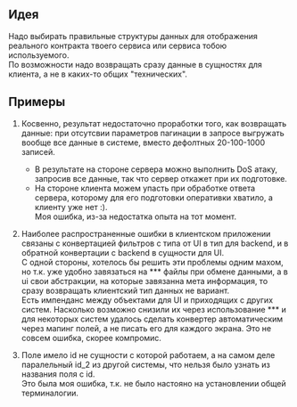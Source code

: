 ## Идея
Надо выбирать правильные структуры данных для отображения реального контракта твоего сервиса или сервиса тобою используемого.  
По возможности надо возвращать сразу данные в сущностях для клиента, а не в каких-то общих "технических".

## Примеры 
1. Косвенно, результат недостаточно проработки того, как возвращать данные: при отсутсвии параметров пагинации в запросе выгружать вообще все данные в системе, вместо дефолтных 20-100-1000 записей.
    - В результате на стороне сервера можно выполнить DoS атаку, запросив все данные, так что сервер откажет при их подготовке.    
    - На стороне клиента можем упасть при обработке ответа сервера, которому для его подготовки оперативки хватило, а клиенту уже нет :).  
Моя ошибка, из-за недостатка опыта на тот момент.

2. Наиболее распространенные ошибки в клиентском приложении связаны с конвертацией фильтров с типа от UI в тип для backend, и в обратной конвертации с backend в сущности для UI.  
С одной стороны, хотелось бы решить эти проблемы одним махом, но т.к. уже удобно завязаться на *** файлы при обмене данными, а в ui свои абстракции, на которые завязанна мета информация, то сразу возвращать клиентский тип данных не вариант.  
Есть импенданс между объектами для UI и приходящих с других систем. Насколько возможно снизили их через использование *** и для некоторых систем удалось сделать конвертер автоматическим через мапинг полей, а не писать его для каждого экрана.
Это не совсем ошибка, скорее компромис.

3.  Поле имело id не сущности с которой работаем, а на самом деле паралельный id_2 из другой системы, что нельзя было узнать из названия поля с id.  
Это была моя ошибка, т.к. не было настояно на установлении общей терминалогии.
